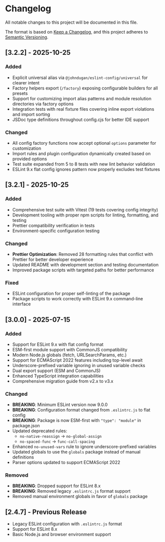# Changelog

All notable changes to this project will be documented in this file.

The format is based on [Keep a Changelog](https://keepachangelog.com/en/1.0.0/),
and this project adheres to [Semantic Versioning](https://semver.org/spec/v2.0.0.html).

## [3.2.2] - 2025-10-25

### Added
- Explicit universal alias via `@johndugan/eslint-config/universal` for clearer intent
- Factory helpers export (`/factory`) exposing configurable builders for all presets
- Support for customizing import alias patterns and module resolution directories via factory options
- Integration tests with real fixture files covering inline export violations and import sorting
- JSDoc type definitions throughout config.cjs for better IDE support

### Changed
- All config factory functions now accept optional `options` parameter for customization
- Import rules and plugin configuration dynamically created based on provided options
- Test suite expanded from 5 to 8 tests with new lint behavior validation
- ESLint 9.x flat config ignores pattern now properly excludes test fixtures

## [3.2.1] - 2025-10-25

### Added
- Comprehensive test suite with Vitest (19 tests covering config integrity)
- Development tooling with proper npm scripts for linting, formatting, and testing
- Prettier compatibility verification in tests
- Environment-specific configuration testing

### Changed
- **Prettier Optimization**: Removed 28 formatting rules that conflict with Prettier for better developer experience
- Updated README with development section and testing documentation
- Improved package scripts with targeted paths for better performance

### Fixed
- ESLint configuration for proper self-linting of the package
- Package scripts to work correctly with ESLint 9.x command-line interface

## [3.0.0] - 2025-07-15

### Added
- Support for ESLint 9.x with flat config format
- ESM-first module support with CommonJS compatibility
- Modern Node.js globals (fetch, URLSearchParams, etc.)
- Support for ECMAScript 2022 features including top-level await
- Underscore-prefixed variable ignoring in unused variable checks
- Dual export support (ESM and CommonJS)
- Enhanced TypeScript integration capabilities
- Comprehensive migration guide from v2.x to v3.x

### Changed
- **BREAKING**: Minimum ESLint version now 9.0.0
- **BREAKING**: Configuration format changed from `.eslintrc.js` to flat config
- **BREAKING**: Package is now ESM-first with `"type": "module"` in package.json
- Updated deprecated rules:
  - `no-native-reassign` → `no-global-assign`
  - `no-spaced-func` → `func-call-spacing`
- Enhanced `no-unused-vars` rule to ignore underscore-prefixed variables
- Updated globals to use the `globals` package instead of manual definitions
- Parser options updated to support ECMAScript 2022

### Removed
- **BREAKING**: Dropped support for ESLint 8.x
- **BREAKING**: Removed legacy `.eslintrc.js` format support
- Removed manual environment globals in favor of `globals` package

## [2.4.7] - Previous Release
- Legacy ESLint configuration with `.eslintrc.js` format
- Support for ESLint 8.x
- Basic Node.js and browser environment support
